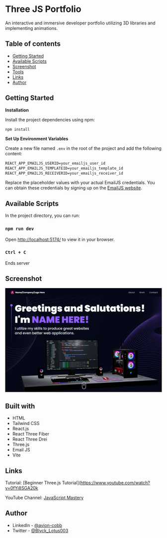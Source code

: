 # Three JS Portfolio

An interactive and immersive developer portfolio utilizing 3D libraries and implementing animations.

## Table of contents

- [Getting Started](#getting-started)
- [Available Scripts](#available-scripts)
- [Screenshot](#screenshot)
- [Tools](#built-with)
- [Links](#links)
- [Author](#author)

## Getting Started

**Installation**

Install the project dependencies using npm:

```bash
npm install
```

**Set Up Environment Variables**

Create a new file named `.env` in the root of the project and add the following content:

```env
REACT_APP_EMAILJS_USERID=your_emailjs_user_id
REACT_APP_EMAILJS_TEMPLATEID=your_emailjs_template_id
REACT_APP_EMAILJS_RECEIVERID=your_emailjs_receiver_id
```

Replace the placeholder values with your actual EmailJS credentials. You can obtain these credentials by signing up on the [EmailJS website](https://www.emailjs.com/).

## Available Scripts

In the project directory, you can run:

### `npm run dev`

Open [http://localhost:5174/](http://localhost:5174/) to view it in your browser.

### `Ctrl + C`

Ends server

## Screenshot

![](src/assets/portfolio_screenshot.PNG)

## Built with

- HTML
- Tailwind CSS
- React.js
- React Three Fiber
- React Three Drei
- Three.js
- Email JS
- Vite

## Links

Tutorial: [Beginner Three.js Tutorial](https://www.youtube.com/watch?v=0fYi8SGA20k

YouTube Channel: [JavaScript Mastery](https://www.youtube.com/@javascriptmastery)

## Author

- LinkedIn - [@avion-cobb](https://www.linkedin.com/in/avion-cobb/)
- Twitter - [@Blvck_Lotus003](https://twitter.com/Blvck_Lotus003)